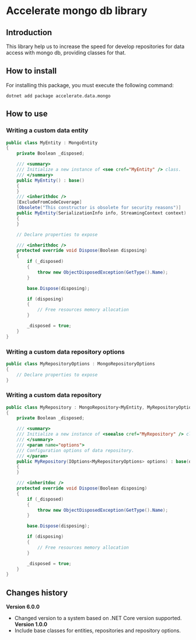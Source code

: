 # Accelerate mongo db library
## Introduction
This library help us to increase the speed for develop repositories for data access with mongo db, providing classes for that.  
## How to install
For installing this package, you must execute the following command:  
```
dotnet add package accelerate.data.mongo
```
## How to use
### Writing a custom data entity
``` csharp
public class MyEntity : MongoEntity
{
    private Boolean _disposed;

    /// <summary>
    /// Initialize a new instance of <see cref="MyEntity" /> class.
    /// </summary>
    public MyEntity() : base()
    {
    }
    /// <inherithdoc />
    [ExcludeFromCodeCoverage]
    [Obsolete("This constructor is obsolete for security reasons")]
    public MyEntity(SerializationInfo info, StreamingContext context) : base(info, context)
    {
    }

    // Declare properties to expose

    /// <inherithdoc />
    protected override void Dispose(Boolean disposing)
    {
        if (_disposed)
        {
            throw new ObjectDisposedException(GetType().Name);
        }

        base.Dispose(disposing);

        if (disposing)
        {
            // Free resources memory allocation
        }

        _disposed = true;
    }
}
```
### Writing a custom data repository options
``` csharp
public class MyRepositoryOptions : MongoRepositoryOptions
{
    // Declare properties to expose
}
```
### Writing a custom data repository
``` csharp
public class MyRepository : MongoRepository<MyEntity, MyRepositoryOptions>
{
    private Boolean _disposed;

    /// <summary>
    /// Initialize a new instance of <seealso cref="MyRepository" /> class.
    /// </summary>
    /// <param name="options">
    /// Configuration options of data repository.
    /// </param>
    public MyRepository(IOptions<MyRepositoryOptions> options) : base(options)
    {
    }

    /// <inheritdoc />
    protected override void Dispose(Boolean disposing)
    {
        if (_disposed)
        {
            throw new ObjectDisposedException(GetType().Name);
        }

        base.Dispose(disposing);

        if (disposing)
        {
            // Free resources memory allocation
        }

        _disposed = true;
    }
}
```
## Changes history
**Version 6.0.0**
- Changed version to a system based on .NET Core version supported.  
**Version 1.0.0**
- Include base classes for entities, repositories and repository options.  